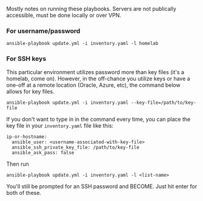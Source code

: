 Mostly notes on running these playbooks. Servers are not publically accessible, must be done locally or over VPN.

### For username/password
```
ansible-playbook update.yml -i inventory.yaml -l homelab
```

### For SSH keys
This particular environment utilizes password more than key files (it's a homelab, come on). However, in the off-chance you utilize keys or have a one-off at a remote location (Oracle, Azure, etc), the command below allows for key files.

```
ansible-playbook update.yml -i inventory.yaml --key-file=/path/to/key-file
```

If you don't want to type in in the command every time, you can place the key file in your `inventory.yaml` file like this:

```
ip-or-hostname:
  ansible_user: <username-associated-with-key-file>
  ansible_ssh_private_key_file: /path/to/key-file
  ansible_ask_pass: false
```

Then run
```
ansible-playbook update.yml -i inventory.yaml -l <list-name>
```

You'll still be prompted for an SSH password and BECOME. Just hit enter for both of these.
